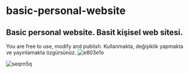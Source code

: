 # basic-personal-website
Basic personal website.
Basit kişisel web sitesi.
-------------------------
You are free to use, modify and publish.
Kullanmakta, değişiklik yapmakta ve yayınlamakta özgürsünüz.
![e803e1o](https://user-images.githubusercontent.com/75607066/153719619-5d0eef71-e395-4d1a-af1f-bee24b0f6eba.png)

![seqrn5q](https://user-images.githubusercontent.com/75607066/153719629-69be8998-d996-40aa-bc8e-28f442cf277f.png)
